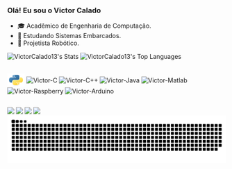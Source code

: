 ### Olá! Eu sou o Victor Calado

- 🎓 Acadêmico de Engenharia de Computação.
- 📕 Estudando Sistemas Embarcados.
- 🤖 Projetista Robótico.
  

![VictorCalado13's Stats](https://github-readme-stats.vercel.app/api?username=VictorCalado13&theme=tokyonight&show_icons=true&hide_border=true&count_private=true)     ![VictorCalado13's Top Languages](https://github-readme-stats.vercel.app/api/top-langs/?username=VictorCalado13&theme=tokyonight&show_icons=true&hide_border=true&layout=compact)


<div style="display: inline_block"><br>
  <img align="center" alt="Victor-Python" height="30" width="40" src="https://raw.githubusercontent.com/devicons/devicon/master/icons/python/python-original.svg">
  <img align="center" alt="Victor-C" height="30" src="https://cdn.jsdelivr.net/gh/devicons/devicon/icons/c/c-original.svg" />
  <img align="center" alt="Victor-C++" height="30" src="https://cdn.jsdelivr.net/gh/devicons/devicon/icons/cplusplus/cplusplus-original.svg" />
  <img align="center" alt="Victor-Java" height="30" src="https://cdn.jsdelivr.net/gh/devicons/devicon/icons/java/java-original.svg" />
  <img align="center" alt="Victor-Matlab" height="30" src="https://cdn.jsdelivr.net/gh/devicons/devicon/icons/matlab/matlab-original.svg" />
  <img align="center" alt="Victor-Raspberry" height="30"src="https://cdn.jsdelivr.net/gh/devicons/devicon/icons/raspberrypi/raspberrypi-original.svg" /> 
  <img align="center" alt="Victor-Arduino" height="30" width="40" src="https://cdn.jsdelivr.net/gh/devicons/devicon/icons/arduino/arduino-original-wordmark.svg" />
          
</div>
  
  ##
 
<div> 
  <a href="https://www.instagram.com/victor_calad0/" target="_blank"><img src="https://img.shields.io/badge/-Instagram-%23E4405F?style=for-the-badge&logo=instagram&logoColor=white" target="_blank"></a>
  <a href = "mailto: vcalado28@gmail.com"><img src="https://img.shields.io/badge/-Gmail-%23333?style=for-the-badge&logo=gmail&logoColor=white" target="_blank"></a>
  <a href="https://www.linkedin.com/in/vrcalado/" target="_blank"><img src="https://img.shields.io/badge/-LinkedIn-%230077B5?style=for-the-badge&logo=linkedin&logoColor=white" target="_blank"></a> 
  <a href="https://discord.gg/kMJZgxFDWc" target="_blank"><img src="https://img.shields.io/badge/Discord-7289DA?style=for-the-badge&logo=discord&logoColor=white" target="_blank"></a> 
</div>

<picture>
  <source
    media="(prefers-color-scheme: dark)"
    srcset="https://raw.githubusercontent.com/platane/snk/output/github-contribution-grid-snake-dark.svg"
  />
  <source
    media="(prefers-color-scheme: light)"
    srcset="https://raw.githubusercontent.com/platane/snk/output/github-contribution-grid-snake.svg"
  />
  <img
    alt="github contribution grid snake animation"
    src="https://raw.githubusercontent.com/platane/snk/output/github-contribution-grid-snake.svg"
  />
</picture>

